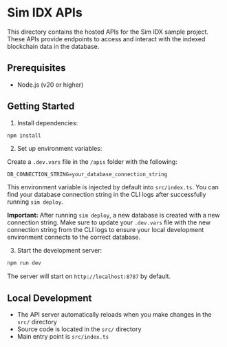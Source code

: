 # Sim IDX APIs

This directory contains the hosted APIs for the Sim IDX sample project.
These APIs provide endpoints to access and interact with the indexed blockchain data in the database.

## Prerequisites

- Node.js (v20 or higher)

## Getting Started

1. Install dependencies:

```bash
npm install
```

2. Set up environment variables:

Create a `.dev.vars` file in the `/apis` folder with the following:

```
DB_CONNECTION_STRING=your_database_connection_string
```

This environment variable is injected by default into `src/index.ts`.
You can find your database connection string in the CLI logs after successfully running `sim deploy`.

**Important:** After running `sim deploy`, a new database is created with a new connection string. Make sure to update your `.dev.vars` file with the new connection string from the CLI logs to ensure your local development environment connects to the correct database.

3. Start the development server:

```bash
npm run dev
```

The server will start on `http://localhost:8787` by default.

## Local Development

- The API server automatically reloads when you make changes in the `src/` directory
- Source code is located in the `src/` directory
- Main entry point is `src/index.ts`
